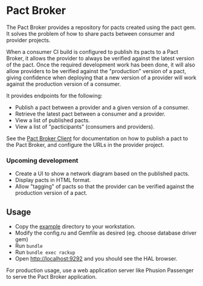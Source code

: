 # Pact Broker

The Pact Broker provides a repository for pacts created using the pact gem. It solves the problem of how to share pacts between consumer and provider projects.

When a consumer CI build is configured to publish its pacts to a Pact Broker, it allows the provider to always be verified against the latest version of the pact. Once the required development work has been done, it will also allow providers to be verified against the "production" version of a pact, giving confidence when deploying that a new version of a provider will work against the production version of a consumer.

It provides endpoints for the following:

* Publish a pact between a provider and a given version of a consumer.
* Retrieve the latest pact between a consumer and a provider.
* View a list of published pacts.
* View a list of "pacticipants" (consumers and providers).

See the [Pact Broker Client](https://github.com/bethesque/pact_broker-client) for documentation on how to publish a pact to the Pact Broker, and configure the URLs in the provider project.

### Upcoming development

* Create a UI to show a network diagram based on the published pacts.
* Display pacts in HTML format.
* Allow "tagging" of pacts so that the provider can be verified against the production version of a pact.

## Usage

* Copy the [example](/example) directory to your workstation.
* Modify the config.ru and Gemfile as desired (eg. choose database driver gem)
* Run `bundle`
* Run `bundle exec rackup`
* Open [http://localhost:9292](http://localhost:9292) and you should see the HAL browser.

For production usage, use a web application server like Phusion Passenger to serve the Pact Broker application.
